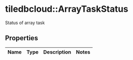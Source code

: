# tiledbcloud::ArrayTaskStatus

Status of array task
## Properties
Name | Type | Description | Notes
------------ | ------------- | ------------- | -------------


